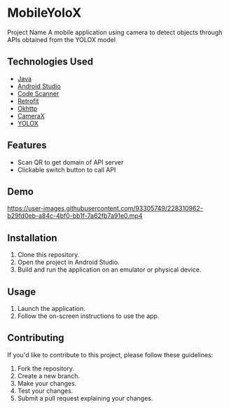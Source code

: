 # MobileYoloX

Project Name
A mobile application using camera to detect objects through APIs obtained from the YOLOX model

## Technologies Used

- [Java](https://www.java.com/) 
- [Android Studio](https://developer.android.com/studio)
- [Code Scanner](https://github.com/yuriy-budiyev/code-scanner)
- [Retrofit](https://github.com/square/retrofit)
- [Okhttp](https://square.github.io/okhttp/)
- [CameraX](https://developer.android.com/training/camerax)
- [YOLOX](https://github.com/Megvii-BaseDetection/YOLOX)

## Features

* Scan QR to get domain of API server
* Clickable switch button to call API

## Demo 

https://user-images.githubusercontent.com/93305749/228310962-b29fd0eb-a84c-4bf0-bb1f-7a62fb7a91e0.mp4



## Installation

1. Clone this repository.
2. Open the project in Android Studio.
3. Build and run the application on an emulator or physical device.

## Usage

1. Launch the application.
2. Follow the on-screen instructions to use the app.

## Contributing

If you'd like to contribute to this project, please follow these guidelines:

1. Fork the repository.
2. Create a new branch.
3. Make your changes.
4. Test your changes.
5. Submit a pull request explaining your changes.
